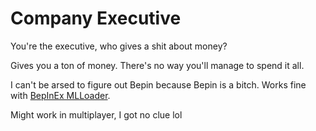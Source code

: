 ﻿# Company Executive
You're the executive, who gives a shit about money?

Gives you a ton of money. There's no way you'll manage to spend it all.

I can't be arsed to figure out Bepin because Bepin is a bitch. Works fine with [BepInEx MLLoader](https://bonelab.thunderstore.io/c/lethal-company/p/BepInEx/BepInEx_MLLoader/).

Might work in multiplayer, I got no clue lol
